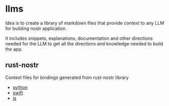 # llms
Idea is to create a library of markdown files that provide context to any LLM for building nostr application. 

It includes snippets, explanations, documentation and other directions needed for the LLM to get all the directions and knowledge needed to build the app.

## rust-nostr
Context files for bindings generated from rust-nostr library
- [python](./rust-nostr/python-llms.txt) 
- [swift](./rust-nostr/swift-llms.txt) 
- [js](./rust-nostr/js-llms.txt) 
